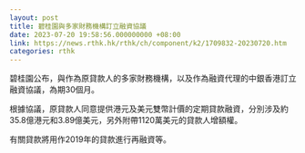 ```yaml
---
layout: post
title: 碧桂園與多家財務機構訂立融資協議
date: 2023-07-20 19:58:56.000000000 +08:00
link: https://news.rthk.hk/rthk/ch/component/k2/1709832-20230720.htm
categories: rthk
---
```


碧桂園公布，與作為原貸款人的多家財務機構，以及作為融資代理的中銀香港訂立融資協議，為期30個月。

根據協議，原貸款人同意提供港元及美元雙幣計價的定期貸款融資，分別涉及約35.8億港元和3.89億美元，另外附帶1120萬美元的貸款人增額權。

有關貸款將用作2019年的貸款進行再融資等。

